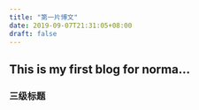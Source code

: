 ```yaml
---
title: "第一片博文"
date: 2019-09-07T21:31:05+08:00
draft: false
---
```


## This is my first blog for norma...
### 三级标题